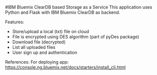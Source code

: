 #IBM Bluemix ClearDB based Storage as a Service
This application uses Python and Flask with IBM Bluemix ClearDB as backend.

Features:
- Store/upload a local (txt) file on cloud
- File is encrypted using DES algorithm (part of pyDes package)
- Download file (decrypted)
- List all uploaded files
- User sign up and authentication

References:
For deploying app:
https://console.ng.bluemix.net/docs/starters/install_cli.html
